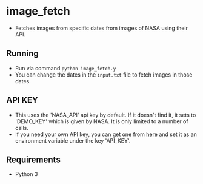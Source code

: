 # image_fetch
- Fetches images from specific dates from images of NASA using their API.

## Running
- Run via command `python image_fetch.y`
- You can change the dates in the `input.txt` file to fetch images in those dates.

## API KEY
- This uses the 'NASA_API' api key by default. If it doesn't find it, it sets to 'DEMO_KEY' which is given by NASA. It is only limited to a number of calls.
- If you need your own API key, you can get one from [here](https://api.nasa.gov/) and set it as an environment variable under the key 'API_KEY'.

## Requirements
- Python 3